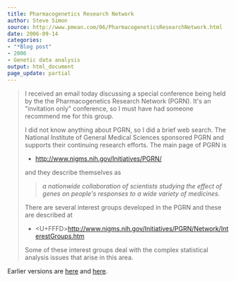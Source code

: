 ```yaml
---
title: Pharmacogenetics Research Network
author: Steve Simon
source: http://www.pmean.com/06/PharmacogeneticsResearchNetwork.html
date: 2006-09-14
categories:
- "*Blog post"
- 2006
- Genetic data analysis
output: html_document
page_update: partial
---
```


> I received an email today discussing a special conference being held
> by the the Pharmacogenetics Research Network (PGRN). It's an
> "invitation only" conference, so I must have had someone recommend
> me for this group.
>
> I did not know anything about PGRN, so I did a brief web search. The
> National Institute of General Medical Sciences sponsored PGRN and
> supports their continuing research efforts. The main page of PGRN is
>
> -   <http://www.nigms.nih.gov/Initiatives/PGRN/>
>
> and they describe themselves as
>
> > *a nationwide collaboration of scientists studying the effect of
> > genes on people's responses to a wide variety of medicines.*
>
> There are several interest groups developed in the PGRN and these are
> described at
>
> -   <U+FFFD><http://www.nigms.nih.gov/Initiatives/PGRN/Network/InterestGroups.htm>
>
> Some of these interest groups deal with the complex statistical
> analysis issues that arise in this area.

Earlier versions are [here][sim1] and [here][sim2].

[sim1]: http://www.pmean.com/06/PharmacogeneticsResearchNetwork.html
[sim2]: http://new.pmean.com/PharmacogeneticsResearchNetwork/

